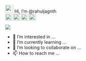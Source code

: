 <img src="https://media.giphy.com/media/hvRJCLFzcasrR4ia7z/giphy.gif" width="25px"> Hi, I’m @rahuljagnth
<br>
<a href="https://www.linkedin.com/in/rahuljagnth/">
  <img align="left" alt="Rahul Jagannath | LinkedIN" width="22px" src="https://raw.githubusercontent.com/peterthehan/peterthehan/master/assets/linkedin.svg" />
</a>
<a href="https://twitter.com/rahuljagnth">
  <img align="left" alt="Rahul Jagannath | Twitter" width="22px" src="https://raw.githubusercontent.com/peterthehan/peterthehan/master/assets/twitter.svg" />
</a>
<a href="https://www.instagram.com/rahuljagnth">
  <img align="left" alt="Rahul Jagannath | LinkedIN" width="22px" src="https://image.flaticon.com/icons/png/512/174/174855.png" />
</a>
<a href="https://www.youtube.com/channel/UCw1-NdCugu5NCImg6DOx4Mg">
  <img align="left" alt="Rahul Jagannath | LinkedIN" width="22px" src="https://raw.githubusercontent.com/peterthehan/peterthehan/master/assets/youtube.svg" />
</a>
<br><br>
![](https://visitor-badge.glitch.me/badge?page_id=rahuljagnth)
<br />

- 👀 I’m interested in ...
- 🌱 I’m currently learning ...
- 💞️ I’m looking to collaborate on ...
- 📫 How to reach me ...

<!---
rahuljagnth/rahuljagnth is a ✨ special ✨ repository because its `README.md` (this file) appears on your GitHub profile.
You can click the Preview link to take a look at your changes.
--->
